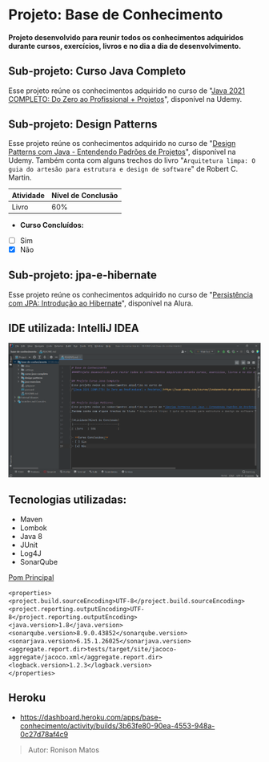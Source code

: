 # Projeto: Base de Conhecimento
#### Projeto desenvolvido para reunir todos os conhecimentos adquiridos durante cursos, exercícios, livros e no dia a dia de desenvolvimento.

## Sub-projeto: Curso Java Completo
Esse projeto reúne os conhecimentos adquirido no curso de
"[Java 2021 COMPLETO: Do Zero ao Profissional + Projetos](https://www.udemy.com/course/fundamentos-de-programacao-com-java/)", disponível na Udemy.


## Sub-projeto: Design Patterns
Esse projeto reúne os conhecimentos adquirido no curso de "[Design Patterns com Java - Entendendo Padrões de Projetos](https://www.udemy.com/course/curso-design-patterns-java/)", disponível na Udemy.
Também conta com alguns trechos do livro "`Arquitetura limpa: O guia do artesão para estrutura e design de software`" de Robert C. Martin.

|Atividade|Nível de Conclusão|
|---------|------------------|
| Livro   | 60%              |

- **Curso Concluídos:**
- [ ] Sim
- [x] Não
## Sub-projeto: jpa-e-hibernate
Esse projeto reúne os conhecimentos adquirido no curso de "[Persistência com JPA: Introdução ao Hibernate](https://cursos.alura.com.br/course/persistencia-jpa-introducao-hibernate)", disponível na Alura.


## IDE utilizada: IntelliJ IDEA
![](src/main/resources/IDE-IntelliJ.png)

## Tecnologias utilizadas:
 - Maven
 - Lombok
 - Java 8
 - JUnit
 - Log4J
 - SonarQube

[Pom Principal](pom.xml)

```
<properties>
<project.build.sourceEncoding>UTF-8</project.build.sourceEncoding>
<project.reporting.outputEncoding>UTF-8</project.reporting.outputEncoding>
<java.version>1.8</java.version>
<sonarqube.version>8.9.0.43852</sonarqube.version>
<sonarjava.version>6.15.1.26025</sonarjava.version>
<aggregate.report.dir>tests/target/site/jacoco-aggregate/jacoco.xml</aggregate.report.dir>
<logback.version>1.2.3</logback.version>
</properties>
```

## Heroku
- https://dashboard.heroku.com/apps/base-conhecimento/activity/builds/3b63fe80-90ea-4553-948a-0c27d78af4c9

> Autor: Ronison Matos
